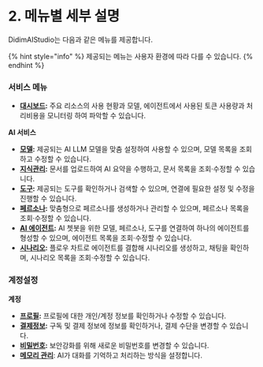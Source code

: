 # 2. 메뉴별 세부 설명

DidimAIStudio는 다음과 같은 메뉴를 제공합니다.

{% hint style="info" %}
제공되는 메뉴는 사용자 환경에 따라 다를 수 있습니다.
{% endhint %}

### **서비스 메뉴**

* [**대시보드**](2.1.md)**:** 주요 리소스의 사용 현황과 모델, 에이전트에서 사용된 토큰 사용량과 처리비용을 모니터링 하여 파악할 수 있습니다.

**AI 서비스**

* [**모델**](2.2-ai/2.2.1.md)**:** 제공되는 AI LLM 모델을 맞춤 설정하여 사용할 수 있으며, 모델 목록을 조회하고 수정할 수 있습니다.
* [**지식관리**](2.2-ai/2.2.2.md)**:** 문서를 업로드하여 AI 요약을 수행하고, 문서 목록을 조회·수정할 수 있습니다.
* [**도구**](2.2-ai/2.2.3.md)**:** 제공되는 도구를 확인하거나 검색할 수 있으며, 연결에 필요한 설정 및 수정을 진행할 수 있습니다.
* [**페르소나**](2.2-ai/2.2.4.md)**:** 맞춤형으로 페르소나를 생성하거나 관리할 수 있으며, 페르소나 목록을 조회·수정할 수 있습니다.
* [**AI 에이전트**](2.2-ai/2.2.5-ai.md)**:** AI 쳇봇을 위한 모델, 페르소나, 도구를 연결하여 하나의 에이전트를 형성할 수 있으며, 에이전트 목록을 조회·수정할 수 있습니다.
* [**시나리오**](2.2-ai/2.2.6.md)**:** 플로우 차트로 에이전트를 결합해 시나리오를 생성하고, 채팅을 확인하며, 시나리오 목록을 조회·수정할 수 있습니다.

### **계정설정**

**계정**

* [**프로필**](2.3/2.3.1.md)**:** 프로필에 대한 개인/계정 정보를 확인하거나 수정할 수 있습니다.
* [**결제정보**](2.3/2.3.2.md)**:** 구독 및 결제 정보에 정보를 확인하거나, 결제 수단을 변경할 수 있습니다.
* [**비밀번호**](2.3/2.3.3.md)**:** 보안강화를 위해 새로운 비밀번호를 변경할 수 있습니다.
* [**메모리 관리**](2.3/2.3.4.md): AI가 대화를 기억하고 처리하는 방식을 설정합니다.
